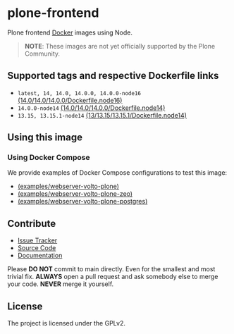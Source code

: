 # plone-frontend

Plone frontend [Docker](https://docker.com) images using Node.

> **NOTE**: These images are not yet officially supported by the Plone Community.

## Supported tags and respective Dockerfile links

- `latest, 14, 14.0, 14.0.0, 14.0.0-node16` [(14.0/14.0/14.0.0/Dockerfile.node16)](https://github.com/plone/plone-frontend/blob/main/14/14.0/14.0.0/Dockerfile.node16)
- `14.0.0-node14` [(14.0/14.0/14.0.0/Dockerfile.node14)](https://github.com/plone/plone-frontend/blob/main/14/14.0/14.0.0/Dockerfile.node14)
- `13.15, 13.15.1-node14` [(13/13.15/13.15.1/Dockerfile.node14)](https://github.com/plone/plone-frontend/blob/main/13/13.15/13.15.1/Dockerfile.node14)

## Using this image

### Using Docker Compose

We provide examples of Docker Compose configurations to test this image:

- [(examples/webserver-volto-plone)](https://github.com/plone/plone-frontend/blob/main/examples/webserver-volto-plone/README.md)
- [(examples/webserver-volto-plone-zeo)](https://github.com/plone/plone-frontend/blob/main/examples/webserver-volto-plone-zeo/README.md)
- [(examples/webserver-volto-plone-postgres)](https://github.com/plone/plone-frontend/blob/main/examples/webserver-volto-plone-postgres/README.md)

## Contribute

- [Issue Tracker](https://github.com/plone/plone-frontend/issues)
- [Source Code](https://github.com/plone/plone-frontend/)
- [Documentation](https://github.com/plone/plone-frontend/)

Please **DO NOT** commit to main directly. Even for the smallest and most trivial fix.
**ALWAYS** open a pull request and ask somebody else to merge your code. **NEVER** merge it yourself.

## License

The project is licensed under the GPLv2.
